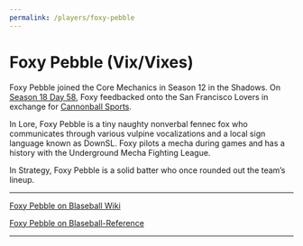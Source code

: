 ```yaml
---
permalink: /players/foxy-pebble
---
```


# Foxy Pebble (Vix/Vixes)



Foxy Pebble joined the Core Mechanics in Season 12 in the Shadows. On [Season 18 Day 58](/team-history/season18/#twin-feedbacks), 
Foxy feedbacked onto the San Francisco Lovers in exchange for [Cannonball Sports](/players/cannonball-sports).

In Lore, Foxy Pebble is a tiny naughty nonverbal fennec fox who communicates through various vulpine vocalizations and a
local sign language known as DownSL. Foxy pilots a mecha during games and has a history with the Underground Mecha
Fighting League.

In Strategy, Foxy Pebble is a solid batter who once rounded out the team’s lineup.

---

[Foxy Pebble on Blaseball Wiki](https://www.blaseball.wiki/w/Foxy_Pebble)

[Foxy Pebble on Blaseball-Reference](https://blaseball-reference.com/players/foxy-pebble)

---